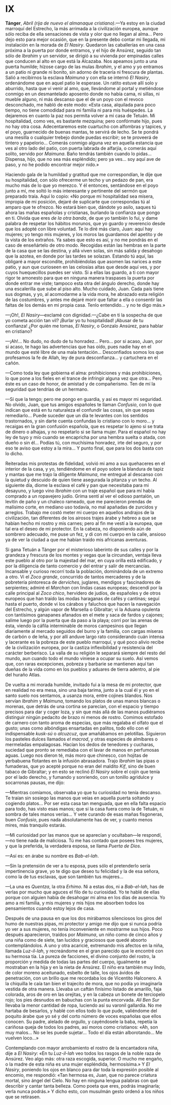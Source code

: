 # IX

**Tánger**, *Abril (rija de nuevo el almanaque cristiano)*.—Ya estoy en la
ciudad marroquí del Estrecho, la más arrimada a la civilización europea, aunque
sólo reciba de ella sensaciones de vista y olor que no llegan al alma... Pero
dejo esto para mejor ocasión, que en la presente debo contar mi llegada, mi
instalación en la morada de *El Nasiry*. Quedaron las caballerías en una casa
próxima a la puerta por donde entramos, y el hijo de Ansúrez, seguido tan sólo
de *Ibrahim* y un servidor, se dirigió a su vivienda por empinadas calles que
conducen al alto en que está la Alcazaba. Nos apeamos junto a una puerta
humilde; hízose cargo de las mulas *Ibrahim*, y el amo y yo entramos a un patio
ni grande ni bonito, sin adorno de tracería ni frescura de plantas.  Salió
a recibirnos la esclava *Maimuna* y con ella se internó *El Nasiry*,
ordenándome que en aquel patio le esperase. Un ratito estuve allí solo
y aburrido, hasta que vi venir al amo, que, llevándome al portal y metiéndose
conmigo en un desmantelado aposento donde no había cama, ni sillas, ni mueble
alguno, ni más descanso que el de un poyo con el revoco desconchado, me habló
de este modo: «Esta casa, alquilada para poco tiempo, no tiene comodidad para
mi familia ni para mis huéspedes. La dejaremos en cuanto la paz nos permita
volver a mi casa de Tetuán. Mi hospitalidad, como ves, es bastante mezquina;
pero confórmate hijo, pues no hay otra cosa. Adecentaremos este cuartucho con
alfombras y tapices, y el poyo, guarnecido de buenas mantas, te servirá de
lecho. Se te pondrá una mesilla o cualquier trebejo donde puedas escribir; se
te proveerá de tintero y papelorio... Comerás conmigo alguna vez en aquella
estancia que ves al otro lado del patio, con puerta labrada de alfarjía,
o comerás aquí solito, servido por *Maimuna*. Baño tendrás también cuando lo
pidas... Dispensa, hijo, que no sea más espléndido; pero ya ves... soy aquí ave
de paso, y no he podido encontrar mejor nido.»

Haciendo gala de la humildad y gratitud que me correspondían, le dije que su
hospitalidad, con sólo ofrecerme un techo y un pedazo de pan, era mucho más de
lo que yo merezco. Y él entonces, sentándose en el poyo junto a mí, me soltó lo
más interesante y pertinente del sermón que preparado traía. Aquí lo copio: «No
porque mi hospitalidad sea mísera, impropia de mi posición, dejaré de
suplicarte que correspondas tú al amparo que te ofrezco.  No estará bien que,
dándote yo asilo, saques tú ahora las mañas españolas y cristianas, burlando la
confianza que pongo en ti. Olvida que eres *de la otra banda*, de que yo
también lo fui, y dame palabra de respetar los hábitos morunos, que yo guardo
y reverencio desde que los adopté con libre voluntad. Te lo diré más claro,
Juan: aquí hay mujeres; yo tengo mis mujeres, y los moros las guardamos del
apetito y de la vista de los extraños. Ya sabes que esto es así, y no me
pondrás en el caso de enseñártelo de otro modo. Recogidas están las hembras en
la parte de la casa que se las destina, y allá viven solas, sin más salida
y desahogo que la azotea, en donde por las tardes se solazan. Estando tú aquí,
las obligaré a mayor escondite, prohibiéndolas que asomen las narices a este
patio, y aun que curioseen en las celosías altas que desde aquí ves, y por
cuyos huequecillos puedes ser visto. Si a ellas las guardo, a ti con mayor
rigor te amonesto para que en ninguna manera traspases la puerta por donde
entrar me viste; tampoco esta otra del ángulo derecho, donde hay una
escalerilla que sube al piso alto. Mucho cuidado, Juan. Cada país tiene sus
dogmas, y yo, al acomodarme a la vida mora, he abrazado esta religión de las
costumbres, y antes me dejaré morir que faltar a ella o consentir las faltas de
los demás en mi propia casa. Tenlo entendido... y no te digo más.»

—¡Oh!, *El Nasiry*—exclamé con dignidad.—¿Cabe en ti la sospecha de que yo
cometa acción tan vil? ¡Burlar yo tu hospitalidad! ¡Abusar de tu confianza!
¿Por quién me tomas, *El Nasiry*, o Gonzalo Ansúrez, para hablar en cristiano?

—¡Ah!... No dudo, no dudo de tu honradez... Pero... por si acaso, Juan, por si
acaso, te hago las advertencias que has oído, pues nadie hay en el mundo que
esté libre de una mala tentación... Desconfiados somos los que profesamos la fe
de Allah, ley de pura desconfianza... y cartuchera en el cañón.

—Como toda ley que gobierna el alma: prohibiciones y más prohibiciones, lo que
pone a los fieles en el trance de infringir alguna vez que otra... Pero éste es
un caso de honor, de amistad y de compañerismo. Ten de mí la seguridad que
tendrías de un hermano.

—Sí que la tengo; pero me pongo en guardia, y así es mayor mi seguridad. No
olvido, Juan, que tus amigos españoles te llaman *Confusio*, con lo que indican
que está en tu naturaleza el confundir las cosas, sin que sepas remediarlo...
Puede suceder que un día te levantes con los sentidos trastornados, y sin darte
cuenta confundas lo cristiano con lo moro... y recaigas en la gran confusión
española, que es respetar lo ajeno si se trata de dinero o alhajas, y no
respetarlo si se llama mujer. Para el español no hay ley de tuyo y mío cuando
se encapricha por una hembra suelta o atada, con dueño o sin él... Podías tú,
con muchísima honradez, irte del seguro, y por eso te aviso que estoy a la
mira... Y punto final, que para los dos basta con lo dicho.

Reiteradas mis protestas de fidelidad, volvió mi amo a sus quehaceres en el
interior de la casa, y yo, tendiéndome en el poyo sobre la blandura de tapiz
y mantas que me trajo la diligente *Maimuna*, me entregué al descanso con la
quietud y descuido de quien tiene asegurada la pitanza y un techo. Al siguiente
día, diome la esclava el café y pan que necesitaba para mi desayuno, y luego
vino *Ibrahim* con un traje español que para mí había comprado a un ropavejero
judío. Grima sentí al ver el odioso pantalón, un levitín de paño y un chaleco
rameado, que me parecieron prendas de malísimo corte, en mediano uso todavía,
no mal apañadas de zurcidos y arreglos. Trabajo me costó meter mi cuerpo en
aquellos andrajos de la civilización, tan diferentes de los airosos trajes
árabe y hebreo a que se habían hecho mi rostro y mis carnes; pero al fin me
vestí a la europea, que tal era el deseo de mi protector. En la cabeza, no
disponiendo aún de sombrero adecuado, me puse un fez, y di con mi cuerpo en la
calle, ansioso ya de ver la ciudad a que me habían traído mis africanas
aventuras.

Si gana Tetuán a Tánger por el misterioso laberinto de sus calles y por la
grandeza y frescura de los montes y vegas que la circundan, ventaja lleva este
pueblo al otro por la majestad del mar, en cuya orilla está edificado, y por la
diligencia de tanto comercio y del entrar y salir de mercancías. Incansable
y curioso recorrí toda la población, dominándola de un extremo a otro. Vi el
*Zoco grande*, concurrido de tantos mercaderes y de la pobretería pintoresca de
*derviches*, juglares, mendigos y fascinadores de serpientes; admiré el
*Marchan* con lindas casas europeas; descendí por la calle principal al *Zoco
chico*, hervidero de judíos, de españoles y de otros europeos que han traído
las modas haraganas de cafés y cantinas; seguí hasta el puerto, donde vi los
cárabos y faluchos que hacen la navegación del Estrecho, y algún vapor de
Marsella o Gibraltar; vi la Aduana opulenta con tantísimos ganapanes afanados
en el mete y saca de fardos y cajones; salime luego por la puerta que da paso
a la playa; corrí por las arenas de ésta, viendo la cáfila interminable de
moros campesinos que llegan diariamente al mercado seguidos del burro y la
familia, con cargas míseras de carbón o de leña, y por allí anduve largo rato
considerando cuán intensa y lacerante es la pobreza de este pueblo marroquí,
y qué poco alivio recibe de la civilización europea, por la castiza
inflexibilidad y resistencia del carácter berberisco. La valla de su religión
le separará siempre del resto del mundo, aun cuando todo el mundo viniese
a ocupar su suelo. Así vemos que, con raras excepciones, pobreza y barbarie se
mantienen aquí tan dueñas de la vida como en los pueblos y aduares de tierra
adentro, al pie del huraño Atlas.

De vuelta a mi morada humilde, invitado fui a la mesa de mi protector, que en
realidad no era mesa, sino una baja tarima, junto a la cual él y yo en el santo
suelo nos sentamos, a usanza mora, entre cojines blandos. Nos servían *Ibrahim*
y *Maimuna*, tomando los platos de unas manos blancas o morenas, que detrás de
una cortina se parecían, con el espacio y tiempo precisos para dar y coger
loza, y sin que más allá de las manos pudiéramos distinguir ningún pedacito de
brazo ni menos de rostro. Comimos estofado de carnero con tanto aroma de
especias, que más regalaba el olfato que el gusto; unas como albóndigas
ensartadas en palitos, todo ello con el indispensable *kusk-sú* o *alcuzcuz*,
que amañábamos en pelotillas. Siguieron los pasteles dulces llamados *el
macrod*, y otras especies de almíbares o mermeladas empalagosas. Hacían los
dedos de tenedores y cucharas, suciedad que pronto se remediaba con el lavar de
manos en perfumosas aguas. Luego nos dieron té, más moro que chinesco, con
hojitas de yerbabuena flotantes en la infusión abrasadora. Trajo *Ibrahim* las
pipas o fumaderas, que yo acepté porque no eran del maldito *Kif*, sino de buen
tabaco de Gibraltar; y en esto se reclinó *El Nasiry* sobre el cojín que tenía
por el lado derecho, y fumando y sonriendo, con un tonillo agridulce
y socarronas pausas, me dijo:

—Mientras comíamos, observaba yo que tu curiosidad no tenía descanso. Te traían
sin sosiego las manos que veías en aquella puerta soltando y cogiendo platos...
Por ser esta casa tan menguada, que en ella falta espacio para todo, has visto
esas manos; que si la casa fuera como la de Tetuán, ni sombra de tales manos
verías... Y vete curando de esas mañas fisgoneras, buen *Confusio*, pues nada
absolutamente has de ver, y cuanto menos mires, más tranquilo estarás.

—Mi curiosidad por las manos que se aparecían y ocultaban—le respondí,—no tiene
nada de maliciosa. Tú me has contado que posees tres mujeres, y que la
preferida, la verdadera esposa, se llama *Puerta de Dios*.

—Así es: en árabe su nombre es *Bab-el-lah*.

—Sin la pretensión de ver a tu esposa, pues sólo el pretenderlo sería
impertinencia grave, yo te digo que deseo tu felicidad y la de esa señora, como
la de tus esclavas, que son también tus mujeres...

—La una es *Quentza*, la otra *Erhimo*. Ni a estas dos, ni a *Bab-el-lah*, has
de verlas por mucho que aguces el filo de tu curiosidad. Yo te hablé de ellas
porque con alguien había de desahogar mi alma en los días de ausencia. Yo amo
a mi familia, y mis mujeres y mis hijos me absorben todos los pensamientos
cuando estoy lejos de casa.

Después de una pausa en que los dos mirábamos silenciosos los giros del humo de
nuestras pipas, mi protector y amigo me dijo que si nunca podría yo ver a sus
mujeres, no tenía inconveniente en mostrarme sus hijos. Poco después
aparecieron, traídos por *Maimuna*, un niño como de cinco años y una niña como
de siete, tan lucidos y graciosos que quedé absorto contemplándolos. A uno
y otra acaricié, extremando mis afectos en la niña, llamada *Luz-il-lah*,
y recreándome en el gran parecido que le encontré con su hermosa tía. La pureza
de facciones, el divino conjunto del rostro, la proporción y medida de todas
las partes del cuerpo, igualmente se mostraban en la hija y en la nieta de
Ansúrez. El niño era también muy lindo, de color moreno aceitunado, esbelto de
talle, los ojos ávidos de penetración, con un brillo que me recordaba los de
Vicentito Halconero. A la chiquilla le caía tan bien el trajecito de mora, que
no podía yo imaginarla vestida de otra manera. Llevaba un caftán finísimo
listado de amarillo, faja colorada, aros de oro en las orejitas, y en la cabeza
un bonete de terciopelo rojo; los pies desnudos en babuchas con la punta
encorvada. *Alí Ben Sur* llevaba la menor cantidad de ropa, luciendo así su
varonil gallardía. No me hartaba de besarlos, y hablé con ellos todo lo que
pude, valiéndome del poquito árabe que yo sé y del corto número de voces
españolas que ellos conocen. Su padre, alelado de orgullo, y cayéndosele la
baba, repetía la cariñosa queja de todos los padres, así moros como cristianos:
«Ah, son muy malos... No se les puede sujetar... Todo el día están
alborotando... Me vuelven loco...»

Contemplando con mayor arrobamiento el rostro de la encantadora niña, dije
a *El Nasiry*: «En tu *Luz-il-lah* veo todos los rasgos de la noble raza de
Ansúrez. Veo algo más: otra raza escogida, superior. O mucho me engaño, o la
madre de esta niña es una mujer espléndida, hermosísima.» Y *El Nasiry*,
poniendo los ojos en blanco para dar toda la expresión posible al encomio, me
respondió: «Tan hermosa es, Juan, que no parece criatura mortal, sino ángel del
Cielo. No hay en ninguna lengua palabras con qué describir y cantar tanta
belleza. Como poeta que eres, podrás imaginarla; verla nunca podrás.» Y dicho
esto, con musulmán gesto ordenó a los niños que se retirasen.
